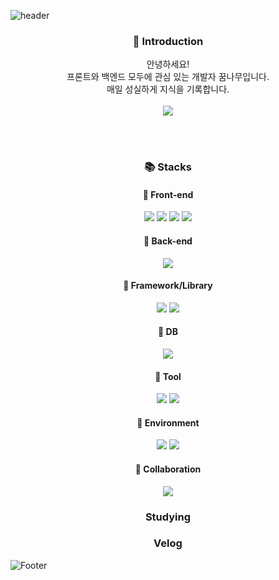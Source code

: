 ![header](https://capsule-render.vercel.app/api?type=waving&color=auto&height=250&section=header&text=Hello,%20I'm%20SooHyeon!&fontSize=60)

<div align=center>

  <h3>🙌 Introduction</h3>
  안녕하세요!<br>
  프론트와 백엔드 모두에 관심 있는 개발자 꿈나무입니다.<br>
  매일 성실하게 지식을 기록합니다.
  <br><br>
  <img src="https://img.shields.io/badge/Velog-3DDC84?style=flat&logo=React&logoColor=white"/>

  <br><br>
  
  <h3>📚 Stacks</h3>
  <h4>💜 Front-end</h4>
  <img src="https://img.shields.io/badge/javascript-F7DF1E?style=flat&logo=javascript&logoColor=white"/>
  <img src="https://img.shields.io/badge/jquery-0769AD?style=flat&logo=jquery&logoColor=white"/>
  <img src="https://img.shields.io/badge/html5-E34F26?style=flat&logo=html5&logoColor=white"/>
  <img src="https://img.shields.io/badge/css3-1572B6?style=flat&logo=css3&logoColor=white"/>
  
  <h4>🤍 Back-end</h4>
  <img src="https://img.shields.io/badge/java-007396?style=flat&logo=java&logoColor=white"/>
  
  <h4>💜 Framework/Library</h4>
  <img src="https://img.shields.io/badge/spring-6DB33F?style=flat&logo=spring&logoColor=white"/>
  <img src="https://img.shields.io/badge/react-61DAFB?style=flat&logo=React&logoColor=white"/>
  
  <h4>🤍 DB</h4>
  <img src="https://img.shields.io/badge/oracle-F80000?style=flat&logo=oracle&logoColor=white"/>
  
  <h4>💜 Tool</h4>
  <img src="https://img.shields.io/badge/eclipse-2C2255?style=flat&logo=eclipse&logoColor=white"/>
  <img src="https://img.shields.io/badge/visualstudiocode-007ACC?style=flat&logo=visualstudiocode&logoColor=white"/>
  
  <h4>🤍 Environment</h4>
  <img src="https://img.shields.io/badge/windows10-0078D6?style=flat&logo=windows10&logoColor=white"/>
  <img src="https://img.shields.io/badge/apachetomcat-F8DC75?style=flat&logo=apachetomcat&logoColor=white"/>
 
  <h4>💜 Collaboration</h4>
  <img src="https://img.shields.io/badge/github-181717?style=flat&logo=React&logoColor=white"/>
 
  
  <h3>Studying</h3>

  <h3>Velog</h3>
</div>

![Footer](https://capsule-render.vercel.app/api?type=waving&color=auto&height=250&section=footer)
